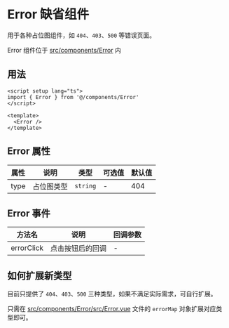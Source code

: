 # Error 缺省组件

用于各种占位图组件，如 `404`、`403`、`500` 等错误页面。

Error 组件位于 [src/components/Error](https://github.com/syh-micro-build/mb-admin/tree/main/src/components/Error) 内

## 用法

```vue
<script setup lang="ts">
import { Error } from '@/components/Error'
</script>

<template>
  <Error />
</template>

```

## Error 属性

| 属性 | 说明 | 类型 | 可选值 | 默认值 |
| ---- | ---- | ---- | ---- | ---- |
| type | 占位图类型 | `string` | - | 404 |

## Error 事件

| 方法名 | 说明 | 回调参数 |
| ---- | ---- | ---- |
| errorClick | 点击按钮后的回调 | - |

## 如何扩展新类型

目前只提供了 `404`、`403`、`500` 三种类型，如果不满足实际需求，可自行扩展。

只需在 [src/components/Error/src/Error.vue](https://github.com/syh-micro-build/mb-admin/tree/main/src/components/Error/src/Error.vue) 文件的 `errorMap` 对象扩展对应类型即可。
